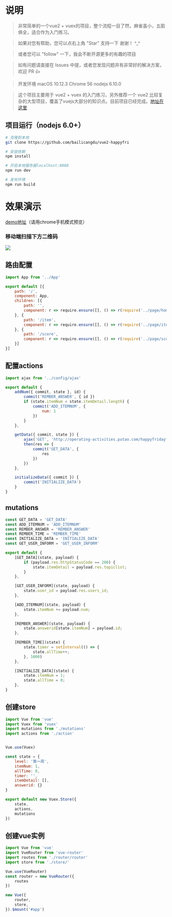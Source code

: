 # 说明

>  非常简单的一个vue2 + vuex的项目，整个流程一目了然，麻雀虽小，五脏俱全，适合作为入门练习。

>  如果对您有帮助，您可以点右上角 "Star" 支持一下 谢谢！ ^_^

>  或者您可以 "follow" 一下，我会不断开源更多的有趣的项目

>  如有问题请直接在 Issues 中提，或者您发现问题并有非常好的解决方案，欢迎 PR 👍

>  开发环境 macOS 10.12.3  Chrome 56 nodejs 6.10.0

>  这个项目主要用于 vue2 + vuex 的入门练习，另外推荐一个 vue2 比较复杂的大型项目，覆盖了vuejs大部分的知识点。目前项目已经完成。[地址在这里](https://github.com/bailicangdu/vue2-elm)


## 项目运行（nodejs 6.0+）
``` bash
# 克隆到本地
git clone https://github.com/bailicangdu/vue2-happyfri

# 安装依赖
npm install

# 开启本地服务器localhost:8088
npm run dev

# 发布环境
npm run build
```



# 效果演示


[demo地址](http://test.fe.ptdev.cn/happyfri/)（请用chrome手机模式预览）
   
### 移动端扫描下方二维码

![](https://github.com/bailicangdu/vue2-happyfri/blob/master/src/images/ewm.png)




## 路由配置
```js
import App from '../App'

export default [{
    path: '/',
    component: App,
    children: [{
        path: '',
        component: r => require.ensure([], () => r(require('../page/home')), 'home')
    }, {
        path: '/item',
        component: r => require.ensure([], () => r(require('../page/item')), 'item')
    }, {
        path: '/score',
        component: r => require.ensure([], () => r(require('../page/score')), 'score')
    }]
}]

```



## 配置actions
```js
import ajax from '../config/ajax'

export default {
	addNum({ commit, state }, id) {
		commit('REMBER_ANSWER', { id })
		if (state.itemNum < state.itemDetail.length) {
			commit('ADD_ITEMNUM', {
				num: 1
			})
		}
	},

	getData({ commit, state }) {
		ajax('GET', 'http://operating-activities.putao.com/happyfriday?active_topic_id=4').
		then(res => {
			commit('GET_DATA', {
				res
			})
		})
	},

	initializeData({ commit }) {
		commit('INITIALIZE_DATA')
	}
}

```


## mutations
```js
const GET_DATA = 'GET_DATA'
const ADD_ITEMNUM = 'ADD_ITEMNUM'
const REMBER_ANSWER = 'REMBER_ANSWER'
const REMBER_TIME = 'REMBER_TIME'
const INITIALIZE_DATA = 'INITIALIZE_DATA'
const GET_USER_INFORM = 'GET_USER_INFORM'

export default {
	[GET_DATA](state, payload) {
		if (payload.res.httpStatusCode == 200) {
			state.itemDetail = payload.res.topiclist;
		}
	},

	[GET_USER_INFORM](state, payload) {
		state.user_id = payload.res.users_id;
	},

	[ADD_ITEMNUM](state, payload) {
		state.itemNum += payload.num;
	},

	[REMBER_ANSWER](state, payload) {
		state.answerid[state.itemNum] = payload.id;
	},

	[REMBER_TIME](state) {
		state.timer = setInterval(() => {
			state.allTime++;
		}, 1000)
	},

	[INITIALIZE_DATA](state) {
		state.itemNum = 1;
		state.allTime = 0;
	},
}
```

## 创建store
```js
import Vue from 'vue'
import Vuex from 'vuex'
import mutations from './mutations'
import actions from './action'


Vue.use(Vuex)

const state = {
	level: '第一周',
	itemNum: 1,
	allTime: 0,
	timer: '',
	itemDetail: [],
	answerid: {}
}

export default new Vuex.Store({
	state,
	actions,
	mutations
})
```


## 创建vue实例
```js
import Vue from 'vue'
import VueRouter from 'vue-router'
import routes from './router/router'
import store from './store/'

Vue.use(VueRouter)
const router = new VueRouter({
	routes
})

new Vue({
	router,
	store,
}).$mount('#app')
```


